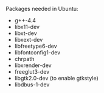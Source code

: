 Packages needed in Ubuntu:

- g++-4.4
- libx11-dev
- libxt-dev
- libxext-dev
- libfreetype6-dev
- libfontconfig1-dev
- chrpath
- libxrender-dev
- freeglut3-dev
- libgtk2.0-dev (to enable gtkstyle)
- libdbus-1-dev

